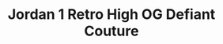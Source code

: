 ---
layout: post
title: "Jordan 1 Retro High OG Defiant Couture"
img: "https://stockx.imgix.net/Air-Jordan-1-Retro-High-OG-Defiant-Couture-Product.jpg?fit=fill&bg=FFFFFF&w=300&h=214&auto=format,compress&trim=color&q=90&dpr=2&updated_at=1551112186"
release: "# of Sales: 1092 "
new: "False"
url: "air-jordan-1-retro-high-og-defiant-couture"
sec0: "Similar Shoes"
name00: "LeBron X NSW Night Stadium" 
url00: "lebron-x-nsw-night-stadium"
img00: "Nike-Lebron-X-10-NSW-Night-Stadium.jpg"
name01: "Nike SB Blazer Geoff McFetridge" 
url01: "nike-sb-blazer-geoff-mcfetridge"
img01: "Nike-Blazer-SB-Geoff-McFetridge.jpg"
name02: "adidas Stan Smith Mid Jacquard Pharrell Collegiate Navy" 
url02: "adidas-stan-smith-mid-jacquard-pharrell-collegiate-navy"
img02: "Adidas-Stan-Smith-Mid-Jacquard-Pharrell-Collegiate-Navy.png"
name03: "adidas Stan Smith Mid Jacquard Pharrell Chalk White" 
url03: "adidas-stan-smith-mid-jacquard-pharrell-chalk-white"
img03: "Adidas-Stan-Smith-Mid-Jacquard-Pharrell-Chalk-White.png"
name04: "Nike SB Blazer Paul Brown" 
url04: "nike-sb-blazer-paul-brown"
img04: "Nike-Blazer-SB-Paul-Brown.jpg"

sec2: "Higher Tops"
name20: "LeBron 15 Ashes" 
url20: "nike-lebron-15-ashes"
img20: "Nike-LeBron-15-Ashes.png"
name21: "Nike Dunk SB High FiveOneO Camo" 
url21: "nike-dunk-sb-high-fivenneo-camo"
img21: "Nike-Dunk-SB-High-Fivenneo-Camo.jpg"
name22: "Jordan 5 Retro 3Lab5 Infrared" 
url22: "jordan-5-retro-3lab5-infrared"
img22: "Air-Jordan-5-Retro-3Lab5-Infrared-Product.jpg"
name23: "UA Curry 1 Dark Matter (ASG)" 
url23: "ua-curry-1-dark-matter-asg"
img23: "Under-Armour-Curry-One-Dark-Matter-All-Star.jpg"
name24: "Sneaker Madness UA Curry 1 Dark Matter (ASG)" 
url24: "sneaker-madness-ua-curry-1-dark-matter-asg"
img24: "SM-Under-Armour-Curry-One-Dark-Matter-All-Star.jpg"

sec3: "Lower Tops"
name30: "Vans Sk8-Mid Supreme Velvet Leopard Magenta" 
url30: "vans-sk8-mid-pro-supreme-velvet-leopard-magenta"
img30: "Vans-Sk8-Mid-Pro-Supreme-Velvet-Leopard-Magenta.png"
name31: "Jordan XXX1 Low Michigan" 
url31: "air-jordan-xxx1-low-michigan"
img31: "Air-Jordan-XXX1-Low-Michigan.png"
name32: "LeBron X NSW Night Stadium" 
url32: "lebron-x-nsw-night-stadium"
img32: "Nike-Lebron-X-10-NSW-Night-Stadium.jpg"
name33: "Nike SB Blazer Geoff McFetridge" 
url33: "nike-sb-blazer-geoff-mcfetridge"
img33: "Nike-Blazer-SB-Geoff-McFetridge.jpg"
name34: "Nike Dunk SB Low Hackey Sack" 
url34: "nike-dunk-sb-low-hackey-sack"
img34: "Nike-Dunk-SB-Low-Hackey-Sack.jpg"

sec4: "More Red"
name40: "Nike SB Blazer Geoff McFetridge" 
url40: "nike-sb-blazer-geoff-mcfetridge"
img40: "Nike-Blazer-SB-Geoff-McFetridge.jpg"
name41: "Nike SB Blazer Paul Brown" 
url41: "nike-sb-blazer-paul-brown"
img41: "Nike-Blazer-SB-Paul-Brown.jpg"
name42: "LeBron X NSW Night Stadium" 
url42: "lebron-x-nsw-night-stadium"
img42: "Nike-Lebron-X-10-NSW-Night-Stadium.jpg"
name43: "adidas Stan Smith Mid Jacquard Pharrell Chalk White" 
url43: "adidas-stan-smith-mid-jacquard-pharrell-chalk-white"
img43: "Adidas-Stan-Smith-Mid-Jacquard-Pharrell-Chalk-White.png"
name44: "adidas Stan Smith Mid Jacquard Pharrell Collegiate Navy" 
url44: "adidas-stan-smith-mid-jacquard-pharrell-collegiate-navy"
img44: "Adidas-Stan-Smith-Mid-Jacquard-Pharrell-Collegiate-Navy.png"

sec5: "More Blue"
name50: "Jordan XXX1 Low Marquette" 
url50: "air-jordan-xxx1-low-marquette"
img50: "Air-Jordan-XXX1-Low-Marquette.png"
name51: "Vans Sk8-Hi Odd Future Donut" 
url51: "vans-og-sk8-hi-odd-future-donut"
img51: "Vans-OG-Sk8-Hi-Odd-Future-Donut.png"
name52: "Nike Dunk SB Mid Black White Gum" 
url52: "nike-dunk-sb-mid-black-white-gum"
img52: "Nike-Dunk-SB-Mid-Black-White-Gum.jpg"
name53: "Nike Dunk SB Mid Photo Blue Ripstop" 
url53: "nike-dunk-sb-mid-photo-blue-ripstop"
img53: "Nike-Dunk-SB-Mid-Photo-Blue-Ripstop.jpg"
name54: "Nike Dunk SB Low Sequoia White Gum" 
url54: "nike-dunk-sb-low-sequoia-white-gum"
img54: "Nike-Dunk-SB-Low-Sequoia-White-Gum.jpg"

sec1: "Matching Streetwear"
name10: "Supreme Payphone Tee Black" 
url10: "supreme-payphone-tee-black"
img10: "products/streetwear/Supreme-Payphone-Tee-Black.jpg"
name11: "Kith Nike Swoosh Hoodie Black" 
url11: "kith-nike-swoosh-hoodie-black"
img11: "products/streetwear/Kith-Nike-Swoosh-Hoodie-Black.jpg"
name12: "Supreme Pique Crewneck (FW18) Black" 
url12: "supreme-pique-crewneck-fw18-black"
img12: "products/streetwear/Supreme-Pique-Crewneck-Black-1.jpg"
name13: "Supreme Faux Fur Repeater Bomber Brown" 
url13: "supreme-faux-fur-repeater-bomber-brown"
img13: "products/streetwear/Supreme-Faux-Fur-Repeater-Bomber-Brown.jpg"
name14: "Kith Nike Just Us Hoodie Navy" 
url14: "kith-nike-just-us-hoodie-navy"
img14: "products/streetwear/Kith-Nike-Just-Us-Hoodie-Navy.jpg"

---